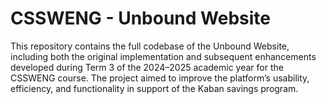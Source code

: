 # CSSWENG - Unbound Website 

This repository contains the full codebase of the Unbound Website, including both the original implementation and subsequent enhancements developed during Term 3 of the 2024–2025 academic year for the CSSWENG course. The project aimed to improve the platform’s usability, efficiency, and functionality in support of the Kaban savings program.
